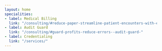 ```yaml
---
layout: home
specialities:
- label: Medical Billing
  link: "/consulting/#reduce-paper-streamline-patient-encounters-with-ehremr-system"
- label: Audit Guard
  link: "/consulting/#guard-profits-reduce-errors--audit-guard-"
- label: Credentialing
  link: "/services/"
---
```


